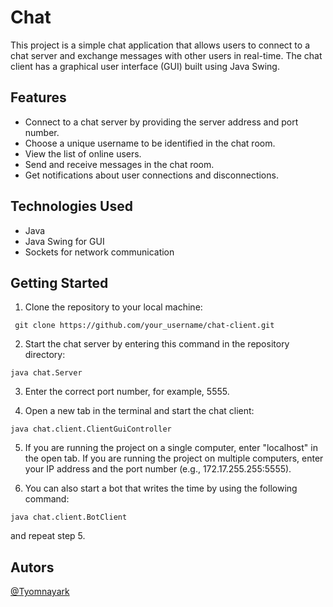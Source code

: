 # Chat

This project is a simple chat application that allows users to connect to a chat server and exchange messages with other users in real-time. The chat client has a graphical user interface (GUI) built using Java Swing.

## Features

- Connect to a chat server by providing the server address and port number.
- Choose a unique username to be identified in the chat room.
- View the list of online users.
- Send and receive messages in the chat room.
- Get notifications about user connections and disconnections.

## Technologies Used

- Java
- Java Swing for GUI
- Sockets for network communication

## Getting Started

1. Clone the repository to your local machine:
```
 git clone https://github.com/your_username/chat-client.git
```

2. Start the chat server by entering this command in the repository directory:


```
java chat.Server
```

3. Enter the correct port number, for example, 5555.

4. Open a new tab in the terminal and start the chat client:

```
java chat.client.ClientGuiController
```

5. If you are running the project on a single computer, enter "localhost" in the open tab. If you are running the project on multiple computers, enter your IP address and the port number (e.g., 172.17.255.255:5555).

6. You can also start a bot that writes the time by using the following command:

```
java chat.client.BotClient
```
and repeat step 5.
## Autors
[@Tyomnayark](https://github.com/Tyomnayark)
